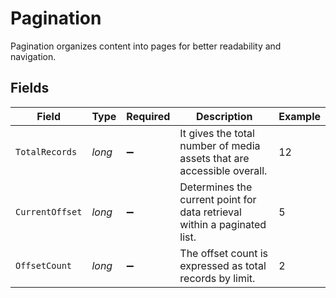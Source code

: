 # Pagination

Pagination organizes content into pages for better readability and navigation.


## Fields

| Field                                                                    | Type                                                                     | Required                                                                 | Description                                                              | Example                                                                  |
| ------------------------------------------------------------------------ | ------------------------------------------------------------------------ | ------------------------------------------------------------------------ | ------------------------------------------------------------------------ | ------------------------------------------------------------------------ |
| `TotalRecords`                                                           | *long*                                                                   | :heavy_minus_sign:                                                       | It gives the total number of media assets that are accessible overall.   | 12                                                                       |
| `CurrentOffset`                                                          | *long*                                                                   | :heavy_minus_sign:                                                       | Determines the current point for data retrieval within a paginated list. | 5                                                                        |
| `OffsetCount`                                                            | *long*                                                                   | :heavy_minus_sign:                                                       | The offset count is expressed as total records by limit.                 | 2                                                                        |
